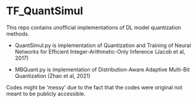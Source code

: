# TF_QuantSimul
This repo contains unofficial implementations of DL model quantization methods.

- QuantSimul.py is implementation of Quantization and Training of Neural Networks for Efficient Integer-Arithmetic-Only Inference (Jacob et al, 2017)

- MBQuant.py is implementation of Distribution-Aware Adaptive Multi-Bit Quantization (Zhao et al, 2021)

Codes might be 'messy' due to the fact that the codes were original not meant to be publicly accessible.
